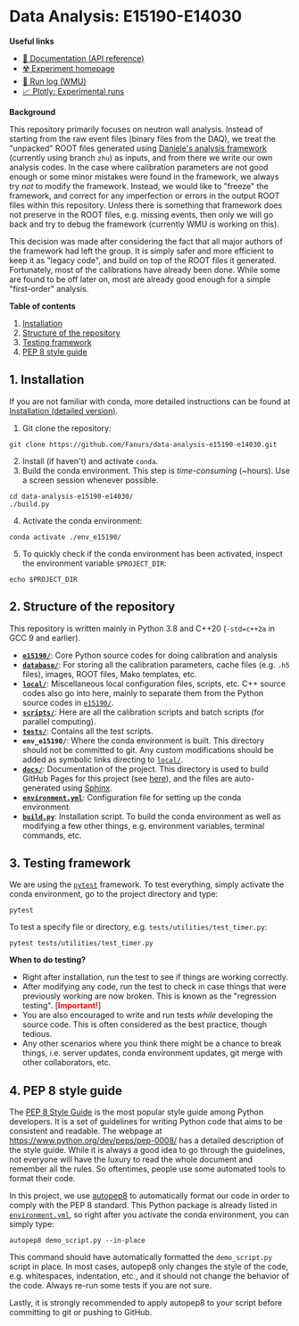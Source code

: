 # Data Analysis: E15190-E14030
**Useful links**
- [:closed_book: Documentation (API reference)](https://fanurs.github.io/data-analysis-e15190-e14030/build/html/index.html)
- [:radioactive: Experiment homepage](https://groups.nscl.msu.edu/hira/15190-14030/index.htm)
- [:memo: Run log (WMU)](http://neutronstar.physics.wmich.edu/runlog/index.php?op=list)
- [:chart_with_upwards_trend:	 Plotly: Experimental runs](https://groups.nscl.msu.edu/hira/fanurs/progress/20210615.html)

**Background**

This repository primarily focuses on neutron wall analysis. Instead of starting from the raw event files (binary files from the DAQ), we treat the "unpacked" ROOT files generated using [Daniele's analysis framework](https://github.com/nscl-hira/E15190-Unified-Analysis-Framework) (currently using branch `zhu`) as inputs, and from there we write our own analysis codes. In the case where calibration parameters are not good enough or some minor mistakes were found in the framework, we always try *not* to modify the framework. Instead, we would like to "freeze" the framework, and correct for any imperfection or errors in the output ROOT files within this repository. Unless there is something that framework does not preserve in the ROOT files, e.g. missing events, then only we will go back and try to debug the framework (currently WMU is working on this).

This decision was made after considering the fact that all major authors of the framework had left the group. It is simply safer and more efficient to keep it as "legacy code", and build on top of the ROOT files it generated. Fortunately, most of the calibrations have already been done. While some are found to be off later on, most are already good enough for a simple "first-order" analysis.

**Table of contents**
1. [Installation](#1-installation)
1. [Structure of the repository](#2-structure-of-the-repository)
1. [Testing framework](#3-testing-framework)
1. [PEP 8 style guide](#4-pep-8-style-guide)

## 1. Installation
If you are not familiar with conda, more detailed instructions can be found at [Installation (detailed version)](https://fanurs.github.io/data-analysis-e15190-e14030/build/html/manualdoc/installation.html).
1. Git clone the repository:
```console
git clone https://github.com/Fanurs/data-analysis-e15190-e14030.git
```
2. Install (if haven't) and activate `conda`.
3. Build the conda environment. This step is *time-consuming* (~hours). Use a screen session whenever possible.
```console
cd data-analysis-e15190-e14030/
./build.py
```
4. Activate the conda environment:
```console
conda activate ./env_e15190/
```
5. To quickly check if the conda environment has been activated, inspect the environment variable `$PROJECT_DIR`:
```console
echo $PROJECT_DIR
```

## 2. Structure of the repository
This repository is written mainly in Python 3.8 and C++20 (`-std=c++2a` in GCC 9 and earlier).
- [**`e15190/`**](e15190/): Core Python source codes for doing calibration and analysis
- [**`database/`**](database/): For storing all the calibration parameters, cache files (e.g. `.h5` files), images, ROOT files, Mako templates, etc.
- [**`local/`**](local/): Miscellaneous local configuration files, scripts, etc. C++ source codes also go into here, mainly to separate them from the Python source codes in [`e15190/`](e15190/).
- [**`scripts/`**](scripts/): Here are all the calibration scripts and batch scripts (for parallel computing).
- [**`tests/`**](tests): Contains all the test scripts.
- **`env_e15190/`**: Where the conda environment is built. This directory should not be committed to git. Any custom modifications should be added as symbolic links directing to [`local/`](local/).
- [**`docs/`**](docs/): Documentation of the project. This directory is used to build GitHub Pages for this project (see [here](https://fanurs.github.io/data-analysis-e15190-e14030/)), and the files are auto-generated using [Sphinx](https://www.sphinx-doc.org/).
- [**`environment.yml`**](environment.yml): Configuration file for setting up the conda environment.
- [**`build.py`**](build.py): Installation script. To build the conda environment as well as modifying a few other things, e.g. environment variables, terminal commands, etc.

## 3. Testing framework
We are using the [`pytest`](https://docs.pytest.org/) framework. To test everything, simply activate the conda environment, go to the project directory and type:
```console
pytest
```
To test a specify file or directory, e.g. `tests/utilities/test_timer.py`:
```console
pytest tests/utilities/test_timer.py
```

**When to do testing?**
* Right after installation, run the test to see if things are working correctly.
* After modifying any code, run the test to check in case things that were previously working are now broken. This is known as the "regression testing". [<b style="color: red;">Important!</b>]
* You are also encouraged to write and run tests *while* developing the source code. This is often considered as the best practice, though tedious.
* Any other scenarios where you think there might be a chance to break things, i.e. server updates, conda environment updates, git merge with other collaborators, etc.


## 4. PEP 8 style guide
The [PEP 8 Style Guide](https://www.python.org/dev/peps/pep-0008/) is the most popular style guide among Python developers. It is a set of guidelines for writing Python code that aims to be consistent and readable. The webpage at https://www.python.org/dev/peps/pep-0008/ has a detailed description of the style guide. While it is always a good idea to go through the guidelines, not everyone will have the luxury to read the whole document and remember all the rules. So oftentimes, people use some automated tools to format their code.

In this project, we use [autopep8](https://pypi.org/project/autopep8/) to automatically format our code in order to comply with the PEP 8 standard. This Python package is already listed in [`environment.yml`](environment.yml), so right after you activate the conda environment, you can simply type:
```console
autopep8 demo_script.py --in-place
```
This command should have automatically formatted the `demo_script.py` script in place. In most cases, autopep8 only changes the style of the code, e.g. whitespaces, indentation, etc., and it should not change the behavior of the code. Always re-run some tests if you are not sure.

Lastly, it is strongly recommended to apply autopep8 to your script before committing to git or pushing to GitHub.
